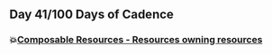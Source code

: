 ## Day 41/100 Days of Cadence

### 💥[Composable Resources - Resources owning resources](https://developers.flow.com/cadence/tutorial/10-resources-compose)
